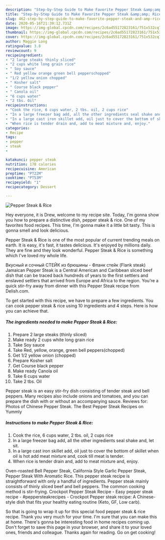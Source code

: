 ```yaml
---
description: "Step-by-Step Guide to Make Favorite Pepper Steak &amp;amp; Rice"
title: "Step-by-Step Guide to Make Favorite Pepper Steak &amp;amp; Rice"
slug: 462-step-by-step-guide-to-make-favorite-pepper-steak-and-amp-rice
date: 2020-05-16T21:39:12.731Z
image: https://img-global.cpcdn.com/recipes/2c6ad55172823161/751x532cq70/pepper-steak-rice-recipe-main-photo.jpg
thumbnail: https://img-global.cpcdn.com/recipes/2c6ad55172823161/751x532cq70/pepper-steak-rice-recipe-main-photo.jpg
cover: https://img-global.cpcdn.com/recipes/2c6ad55172823161/751x532cq70/pepper-steak-rice-recipe-main-photo.jpg
author: Maggie Long
ratingvalue: 3.8
reviewcount: 9
recipeingredient:
- "2 large steaks thinly sliced"
- "2 cups white long grain rice"
- " Soy sauce"
- " Red yellow orange green bell pepperschopped"
- "1/2 yellow onion chopped"
- " Kosher salt"
- " Course black pepper"
- " Canola oil"
- "6 cups water"
- "2 tbs. Oil"
recipeinstructions:
- "Cook the rice, 6 cups water, 2 tbs. oil, 2 cups rice"
- "In a large freezer bag add, all the other ingredients seal shake and, let sit."
- "In a large cast iron skillet add, oil just to cover the bottom of skillet when oil is hot add meat mixture and, cook till meat is tender."
- "When rice is tender drain and, add to meat mixture and, enjoy."
categories:
- Recipe
tags:
- pepper
- steak
- 

katakunci: pepper steak  
nutrition: 178 calories
recipecuisine: American
preptime: "PT22M"
cooktime: "PT53M"
recipeyield: "1"
recipecategory: Dessert

---
```



![Pepper Steak &amp; Rice](https://img-global.cpcdn.com/recipes/2c6ad55172823161/751x532cq70/pepper-steak-rice-recipe-main-photo.jpg)

Hey everyone, it is Drew, welcome to my recipe site. Today, I'm gonna show you how to prepare a distinctive dish, pepper steak &amp; rice. One of my favorites food recipes. This time, I'm gonna make it a little bit tasty. This is gonna smell and look delicious.

Pepper Steak &amp; Rice is one of the most popular of current trending meals on earth. It is easy, it's fast, it tastes delicious. It's enjoyed by millions daily. They are fine and they look wonderful. Pepper Steak &amp; Rice is something which I've loved my whole life.

Вкусный и сочный СТЕЙК из брюшины - Фланк стейк (Flank steak) Jamaican Pepper Steak is a Central American and Caribbean sliced beef dish that can be traced back hundreds of years to the first settlers and enslaved settlers that arrived from Europe and Africa to the region. You&#39;re a quick stir-fry away from dinner with this Pepper Steak recipe from Delish.com.


To get started with this recipe, we have to prepare a few ingredients. You can cook pepper steak &amp; rice using 10 ingredients and 4 steps. Here is how you can achieve that.

<!--inarticleads1-->

##### The ingredients needed to make Pepper Steak &amp; Rice:

1. Prepare 2 large steaks (thinly sliced)
1. Make ready 2 cups white long grain rice
1. Take  Soy sauce
1. Take  Red, yellow, orange, green bell peppers(chopped)
1. Get 1/2 yellow onion (chopped)
1. Prepare  Kosher salt
1. Get  Course black pepper
1. Make ready  Canola oil
1. Take 6 cups water
1. Take 2 tbs. Oil


Pepper steak is an easy stir-fry dish consisting of tender steak and bell peppers. Many recipes also include onions and tomatoes, and you can prepare the dish with or without an accompanying sauce. Reviews for: Photos of Chinese Pepper Steak. The Best Pepper Steak Recipes on Yummly 

<!--inarticleads2-->

##### Instructions to make Pepper Steak &amp; Rice:

1. Cook the rice, 6 cups water, 2 tbs. oil, 2 cups rice
1. In a large freezer bag add, all the other ingredients seal shake and, let sit.
1. In a large cast iron skillet add, oil just to cover the bottom of skillet when oil is hot add meat mixture and, cook till meat is tender.
1. When rice is tender drain and, add to meat mixture and, enjoy.


Oven-roasted Bell Pepper Steak, California Style Garlic Pepper Steak, Pepper Steak With Aromatic Rice. This pepper steak recipe is straightforward with only a handful of ingredients. Pepper steak mainly consists of thinly sliced beef and bell peppers. The common cooking method is stir-frying. Crockpot Pepper Steak Recipe - Easy pepper steak recipe - #peppersteakrecipes - Crockpot Pepper steak recipe: A Chinese-style dish that fits your healthy eating routine (Keto, GF, Low carb). 

So that is going to wrap it up for this special food pepper steak &amp; rice recipe. Thank you very much for your time. I'm sure that you can make this at home. There's gonna be interesting food in home recipes coming up. Don't forget to save this page in your browser, and share it to your loved ones, friends and colleague. Thanks again for reading. Go on get cooking!
